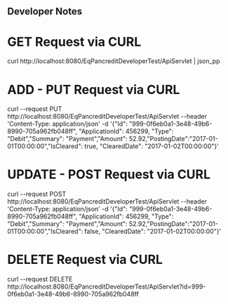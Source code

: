 ## Developer Notes ##

# GET Request via CURL #

curl http://localhost:8080/EqPancreditDeveloperTest/ApiServlet | json_pp


# ADD - PUT Request via CURL #
curl --request PUT http://localhost:8080/EqPancreditDeveloperTest/ApiServlet --header 'Content-Type: application/json' -d '{"Id": "999-0f6eb0a1-3e48-49b6-8990-705a962fb048ff", "ApplicationId": 456299, "Type": "Debit","Summary": "Payment","Amount": 52.92,"PostingDate":"2017-01-01T00:00:00","IsCleared": true, "ClearedDate": "2017-01-02T00:00:00"}'


# UPDATE - POST Request via CURL #
curl --request POST http://localhost:8080/EqPancreditDeveloperTest/ApiServlet --header 'Content-Type: application/json' -d '{"Id": "999-0f6eb0a1-3e48-49b6-8990-705a962fb048ff", "ApplicationId": 456299, "Type": "Debit","Summary": "Payment","Amount": 52.92,"PostingDate":"2017-01-01T00:00:00","IsCleared": false, "ClearedDate": "2017-01-02T00:00:00"}'

# DELETE Request via CURL #

curl --request DELETE http://localhost:8080/EqPancreditDeveloperTest/ApiServlet?id=999-0f6eb0a1-3e48-49b6-8990-705a962fb048ff
